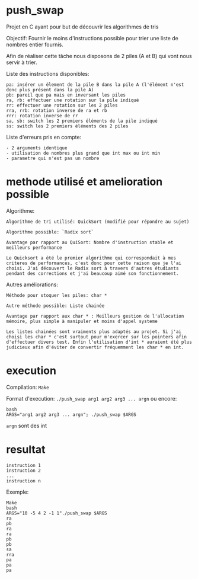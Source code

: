 # push_swap

Projet en C ayant pour but de découvrir les algorithmes de tris

Objectif: Fournir le moins d'instructions possible pour trier une liste de nombres entier fournis.

Afin de réaliser cette tâche nous disposons de 2 piles (A et B) qui vont nous servir à trier.

Liste des instructions disponibles:

```
pa: insérer un élement de la pile B dans la pile A (l'élément n'est donc plus présent dans la pile A)
pb: pareil que pa mais en inversant les piles
ra, rb: effectuer une rotation sur la pile indiqué
rr: effectuer une rotation sur les 2 piles
rra, rrb: rotation inverse de ra et rb
rrr: rotation inverse de rr
sa, sb: switch les 2 premiers éléments de la pile indiqué
ss: switch les 2 premiers éléments des 2 piles
```

 Liste d'erreurs pris en compte:
```
- 2 arguments identique
- utilisation de nombres plus grand que int max ou int min
- parametre qui n'est pas un nombre
```

# methode utilisé et amelioration possible

Algorithme: 
```
Algorithme de tri utilisé: QuickSort (modifié pour répondre au sujet)

Algorithme possible: `Radix sort`

Avantage par rapport au QuiSort: Nombre d'instruction stable et meilleurs performance

Le Quicksort a été le premier algorithme qui correspondait à mes criteres de performances, c'est donc pour cette raison que je l'ai choisi. J'ai découvert le Radix sort à travers d'autres étudiants pendant des corrections et j'ai beaucoup aimé son fonctionnement.

```

Autres améliorations:
```
Méthode pour stoquer les piles: char *

Autre méthode possible: Liste chainée

Avantage par rapport aux char * : Meilleurs gestion de l'allocation mémoire, plus simple à manipuler et moins d'appel systeme

Les listes chainées sont vraiments plus adaptés au projet. Si j'ai choisi les char * c'est surtout pour m'exercer sur les pointers afin d'effectuer divers test. Enfin l'utilisation d'int * auraient été plus judicieux afin d'éviter de convertir fréquemment les char * en int.

```

# execution

Compilation: `Make`

Format d'execution: `./push_swap arg1 arg2 arg3 ... argn` ou encore:
```
bash
ARGS="arg1 arg2 arg3 ... argn"; ./push_swap $ARGS
```
`argn` sont des int 

# resultat

```
instruction 1
instruction 2
...
instruction n
```

Exemple:

```
Make
bash
ARGS="10 -5 4 2 -1 1"./push_swap $ARGS
ra
pb
ra
ra
pb
pb
sa
rra
pa
pa
pa
```
